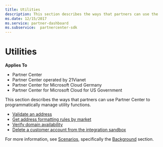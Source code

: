 ```yaml
---
title: Utilities
description: This section describes the ways that partners can use the Partner Center to programmatically manage utility functions.
ms.date: 12/15/2017
ms.service: partner-dashboard
ms.subservice:  partnercenter-sdk
---
```


# Utilities

**Applies To**

- Partner Center
- Partner Center operated by 21Vianet
- Partner Center for Microsoft Cloud Germany
- Partner Center for Microsoft Cloud for US Government

This section describes the ways that partners can use Partner Center to programmatically manage utility functions.

- [Validate an address](validate-an-address.md)
- [Get address formatting rules by market](get-market-specific-validation-data.md)
- [Verify domain availability](verify-domain-availability.md)
- [Delete a customer account from the integration sandbox](delete-a-customer-account-from-the-integration-sandbox.md)

For more information, see [Scenarios](scenarios.md), specifically the [Background](scenarios.md#background) section.